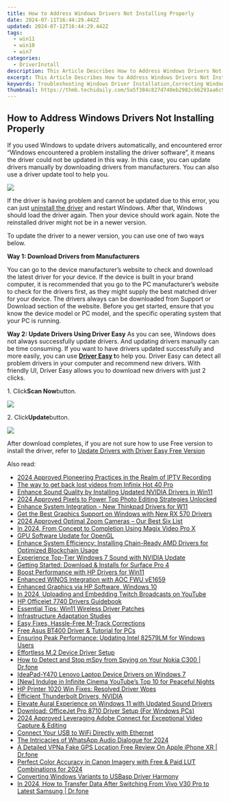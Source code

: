 ```yaml
---
title: How to Address Windows Drivers Not Installing Properly
date: 2024-07-11T16:44:29.442Z
updated: 2024-07-12T16:44:29.442Z
tags:
  - win11
  - win10
  - win7
categories:
  - DriverInstall
description: This Article Describes How to Address Windows Drivers Not Installing Properly
excerpt: This Article Describes How to Address Windows Drivers Not Installing Properly
keywords: Troubleshooting Windows Driver Installation,Correcting Windows Driver Errors,Windows Drivers Installation Guide,Fixing Non-Installing Windows Drivers,Windows Update Drivers Properly,Installing Windows Device Drivers,Driver Installation Troubleshooting Tips
thumbnail: https://thmb.techidaily.com/5a5f384c827d740eb2982c66293aa6c9bc671df021cb53f6fa2aeac5cd13c6bc.jpg
---
```


## How to Address Windows Drivers Not Installing Properly

If you used Windows to update drivers automatically, and encountered error “Windows encountered a problem installing the driver software”, it means the driver could not be updated in this way. In this case, you can update drivers manually by downloading drivers from manufacturers. You can also use a driver update tool to help you.
  
![](https://images.drivereasy.com/wp-content/uploads/2016/06/img_576369c12f39b.png)
  
 If the driver is having problem and cannot be updated due to this error, you can just [uninstall the driver](https://tools.techidaily.com/drivereasy/download/) and restart Windows. After that, Windows should load the driver again. Then your device should work again. Note the reinstalled driver might not be in a newer version.  
  
 To update the driver to a newer version, you can use one of two ways below.  
  
 **Way 1: Download Drivers from Manufacturers**
  
You can go to the device manufacturer’s website to check and download the latest driver for your device. If the device is built in your brand computer, it is recommended that you go to the PC manufacturer’s website to check for the drivers first, as they might supply the best matched driver for your device. The drivers always can be downloaded from Support or Download section of the website. Before you get started, ensure that you know the device model or PC model, and the specific operating system that your PC is running.  
  
 **Way 2: Update Drivers Using Driver Easy**
As you can see, Windows does not always successfully update drivers. And updating drivers manually can be time consuming. If you want to have drivers updated successfully and more easily, you can use **[Driver Easy](https://tools.techidaily.com/drivereasy/download/) t**o help you. Driver Easy can detect all problem drivers in your computer and recommend new drivers. With friendly UI, Driver Easy allows you to download new drivers with just 2 clicks.
  
1\. Click**Scan Now**button.  
  
![](https://images.drivereasy.com/wp-content/uploads/2017/04/img_5901da82baf68.png)

2\. Click**Update**button.  
  
![](https://images.drivereasy.com/wp-content/uploads/2017/04/img_5901da91c4a68.jpg)
  
 After download completes, if you are not sure how to use Free version to install the driver, refer to [Update Drivers with Driver Easy Free Version](https://tools.techidaily.com/drivereasy/download/)

<ins class="adsbygoogle"
     style="display:block"
     data-ad-format="autorelaxed"
     data-ad-client="ca-pub-7571918770474297"
     data-ad-slot="1223367746"></ins>



<ins class="adsbygoogle"
     style="display:block"
     data-ad-client="ca-pub-7571918770474297"
     data-ad-slot="8358498916"
     data-ad-format="auto"
     data-full-width-responsive="true"></ins>

<span class="atpl-alsoreadstyle">Also read:</span>
<div><ul>
<li><a href="https://desktop-recording.techidaily.com/2024-approved-pioneering-practices-in-the-realm-of-iptv-recording/"><u>2024 Approved  Pioneering Practices in the Realm of IPTV Recording</u></a></li>
<li><a href="https://techidaily.com/the-way-to-get-back-lost-videos-from-infinix-hot-40-pro-by-fonelab-android-recover-video/"><u>The way to get back lost videos from Infinix Hot 40 Pro</u></a></li>
<li><a href="https://driver-install.techidaily.com/enhance-sound-quality-by-installing-updated-nvidia-drivers-in-win11/"><u>Enhance Sound Quality by Installing Updated NVIDIA Drivers in Win11</u></a></li>
<li><a href="https://vp-tips.techidaily.com/2024-approved-pixels-to-power-top-photo-editing-strategies-unlocked/"><u>2024 Approved  Pixels to Power  Top Photo Editing Strategies Unlocked</u></a></li>
<li><a href="https://driver-install.techidaily.com/enhance-system-integration-new-thinkpad-drivers-for-w11/"><u>Enhance System Integration - New Thinkpad Drivers for W11</u></a></li>
<li><a href="https://driver-install.techidaily.com/get-the-best-graphics-support-on-windows-with-new-rx-570-drivers/"><u>Get the Best Graphics Support on Windows with New RX 570 Drivers</u></a></li>
<li><a href="https://extra-support.techidaily.com/2024-approved-optimal-zoom-cameras-our-best-six-list/"><u>2024 Approved  Optimal Zoom Cameras – Our Best Six List</u></a></li>
<li><a href="https://some-techniques.techidaily.com/in-2024-from-concept-to-completion-using-magix-video-pro-x/"><u>In 2024, From Concept to Completion  Using Magix Video Pro X</u></a></li>
<li><a href="https://driver-install.techidaily.com/gpu-software-update-for-opengl/"><u>GPU Software Update for OpenGL</u></a></li>
<li><a href="https://driver-install.techidaily.com/enhance-system-efficiency-installing-chain-ready-amd-drivers-for-optimized-blockchain-usage/"><u>Enhance System Efficiency: Installing Chain-Ready AMD Drivers for Optimized Blockchain Usage</u></a></li>
<li><a href="https://driver-install.techidaily.com/experience-top-tier-windows-7-sound-with-nvidia-update/"><u>Experience Top-Tier Windows 7 Sound with NVIDIA Update</u></a></li>
<li><a href="https://driver-install.techidaily.com/getting-started-download-and-installs-for-surface-pro-4/"><u>Getting Started: Download & Installs for Surface Pro 4</u></a></li>
<li><a href="https://driver-install.techidaily.com/boost-performance-with-hp-drivers-for-win11/"><u>Boost Performance with HP Drivers for Win11</u></a></li>
<li><a href="https://driver-install.techidaily.com/enhanced-winos-integration-with-aoc-fwu-ve1659/"><u>Enhanced WINOS Integration with AOC FWU vE1659</u></a></li>
<li><a href="https://driver-install.techidaily.com/enhanced-graphics-via-hp-software-windows-10/"><u>Enhanced Graphics via HP Software, Windows 10</u></a></li>
<li><a href="https://youtube-help.techidaily.com/in-2024-uploading-and-embedding-twitch-broadcasts-on-youtube/"><u>In 2024, Uploading and Embedding Twitch Broadcasts on YouTube</u></a></li>
<li><a href="https://driver-install.techidaily.com/hp-officejet-7740-drivers-guidebook/"><u>HP Officejet 7740 Drivers Guidebook</u></a></li>
<li><a href="https://driver-install.techidaily.com/essential-tips-win11-wireless-driver-patches/"><u>Essential Tips: Win11 Wireless Driver Patches</u></a></li>
<li><a href="https://driver-install.techidaily.com/infrastructure-adaptation-studies/"><u>Infrastructure Adaptation Studies</u></a></li>
<li><a href="https://driver-install.techidaily.com/easy-fixes-hassle-free-m-track-corrections/"><u>Easy Fixes, Hassle-Free M-Track Corrections</u></a></li>
<li><a href="https://driver-install.techidaily.com/free-asus-bt400-driver-and-tutorial-for-pcs/"><u>Free Asus BT400 Driver & Tutorial for PCs</u></a></li>
<li><a href="https://driver-install.techidaily.com/ensuring-peak-performance-updating-intel-82579lm-for-windows-users/"><u>Ensuring Peak Performance: Updating Intel 82579LM for Windows Users</u></a></li>
<li><a href="https://driver-install.techidaily.com/effortless-m2-device-driver-setup/"><u>Effortless M.2 Device Driver Setup</u></a></li>
<li><a href="https://location-social.techidaily.com/how-to-detect-and-stop-mspy-from-spying-on-your-nokia-c300-drfone-by-drfone-virtual-android/"><u>How to Detect and Stop mSpy from Spying on Your Nokia C300 | Dr.fone</u></a></li>
<li><a href="https://driver-install.techidaily.com/ideapad-y470-lenovo-laptop-device-drivers-on-windows-7/"><u>IdeaPad-Y470 Lenovo Laptop Device Drivers on Windows 7</u></a></li>
<li><a href="https://youtube-stream.techidaily.com/new-indulge-in-infinite-cinema-youtubes-top-10-for-peaceful-nights/"><u>[New] Indulge in Infinite Cinema  YouTube’s Top 10 for Peaceful Nights</u></a></li>
<li><a href="https://driver-install.techidaily.com/hp-printer-1020-win-fixes-resolved-driver-woes/"><u>HP Printer 1020 Win Fixes: Resolved Driver Woes</u></a></li>
<li><a href="https://driver-install.techidaily.com/efficient-thunderbolt-drivers-nvidia/"><u>Efficient Thunderbolt Drivers, NVIDIA</u></a></li>
<li><a href="https://driver-install.techidaily.com/elevate-aural-experience-on-windows-11-with-updated-sound-drivers/"><u>Elevate Aural Experience on Windows 11 with Updated Sound Drivers</u></a></li>
<li><a href="https://driver-install.techidaily.com/download-officejet-pro-8710-driver-setup-for-windows-pcs/"><u>Download: OfficeJet Pro 8710 Driver Setup (For Windows PCs)</u></a></li>
<li><a href="https://video-capture.techidaily.com/2024-approved-leveraging-adobe-connect-for-exceptional-video-capture-and-editing/"><u>2024 Approved  Leveraging Adobe Connect for Exceptional Video Capture & Editing</u></a></li>
<li><a href="https://driver-install.techidaily.com/connect-your-usb-to-wifi-directly-with-ethernet/"><u>Connect Your USB to WiFi Directly with Ethernet</u></a></li>
<li><a href="https://some-skills.techidaily.com/the-intricacies-of-whatsapp-audio-dialogue-for-2024/"><u>The Intricacies of WhatsApp Audio Dialogue for 2024</u></a></li>
<li><a href="https://location-fake.techidaily.com/a-detailed-vpna-fake-gps-location-free-review-on-apple-iphone-xr-drfone-by-drfone-virtual-ios/"><u>A Detailed VPNa Fake GPS Location Free Review On Apple iPhone XR | Dr.fone</u></a></li>
<li><a href="https://extra-skills.techidaily.com/perfect-color-accuracy-in-canon-imagery-with-free-and-paid-lut-combinations-for-2024/"><u>Perfect Color Accuracy in Canon Imagery with Free & Paid LUT Combinations for 2024</u></a></li>
<li><a href="https://driver-install.techidaily.com/converting-windows-variants-to-usbasp-driver-harmony/"><u>Converting Windows Variants to USBasp Driver Harmony</u></a></li>
<li><a href="https://android-transfer.techidaily.com/in-2024-how-to-transfer-data-after-switching-from-vivo-v30-pro-to-latest-samsung-drfone-by-drfone-transfer-from-android-transfer-from-android/"><u>In 2024, How to Transfer Data After Switching From Vivo V30 Pro to Latest Samsung | Dr.fone</u></a></li>
</ul></div>

